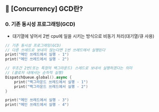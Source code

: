 ## 📝 [Concurrency] GCD란?

### 0. 기존 동시성 프로그래밍(GCD)

- 대기열에 넣어서 2번 cpu에 일을 시키는 방식으로 비동기 처리(대기열/큐 사용)

```swift
// 기존 동시성 프로그래밍(GCD)
// 다른 쓰레드로 보내지 않는다면 1번 쓰레드에서 실행된다
print("메인 쓰레드에서 실행 - 1")
print("메인 쓰레드에서 실행 - 2")

// 무조건 2번(또는 특정의 백그라운드) 스레드로 보내서 실행하겠다는 의미 
// (클로저 내에서는 순차적 실행)
DispatchQueue.global().async {
    print("백그라운드 쓰레드에서 실행 - 1")
    print("백그라운드 쓰레드에서 실행 - 2")
}

print("메인 쓰레드에서 실행 - 3")
print("메인 쓰레드에서 실행 - 4")
```



 

